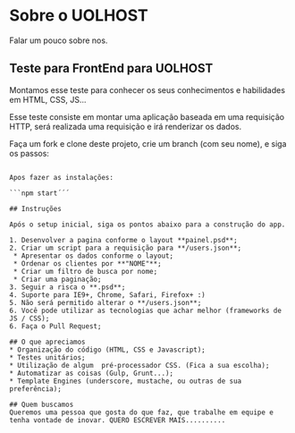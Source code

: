 Sobre o UOLHOST
===============
Falar um pouco sobre nos.

## Teste para FrontEnd para UOLHOST
Montamos esse teste para conhecer os seus conhecimentos e habilidades em HTML, CSS, JS...

Esse teste consiste em montar uma aplicação baseada em uma requisição HTTP, será realizada uma requisição e irá renderizar os dados.

Faça um fork e clone deste projeto, crie um branch (com seu nome), e siga os passos:

```npm install´´´

Apos fazer as instalações:

```npm start´´´

## Instruções

Após o setup inicial, siga os pontos abaixo para a construção do app.

1. Desenvolver a pagina conforme o layout **painel.psd**;
2. Criar um script para a requisição para **/users.json**;
 * Apresentar os dados conforme o layout;
 * Ordenar os clientes por **"NOME"**;
 * Criar um filtro de busca por nome;
 * Criar uma paginação;
3. Seguir a risca o **.psd**;
4. Suporte para IE9+, Chrome, Safari, Firefox+ :)
5. Não será permitido alterar o **/users.json**;
6. Você pode utilizar as tecnologias que achar melhor (frameworks de JS / CSS);
6. Faça o Pull Request;

## O que apreciamos
* Organização do código (HTML, CSS e Javascript);
* Testes unitários;
* Utilização de algum  pré-processador CSS. (Fica a sua escolha);
* Automatizar as coisas (Gulp, Grunt...);
* Template Engines (underscore, mustache, ou outras de sua preferência);

## Quem buscamos
Queremos uma pessoa que gosta do que faz, que trabalhe em equipe e tenha vontade de inovar. QUERO ESCREVER MAIS..........

